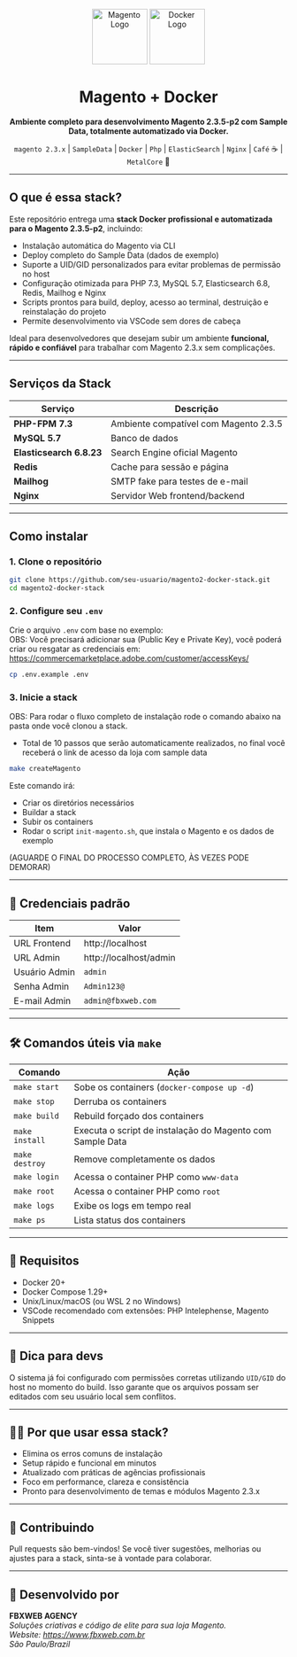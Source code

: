 <p align="center">
  <img src="https://user-images.githubusercontent.com/1086448/44016593-30e04b72-9ef3-11e8-9741-23f3b4e87ee0.png" height="100" alt="Magento Logo">
  <img src="https://www.docker.com/wp-content/uploads/2022/03/Moby-logo.png" height="100" alt="Docker Logo">
</p>

<h1 align="center">Magento + Docker</h1>

<p align="center">
  <strong>Ambiente completo para desenvolvimento Magento 2.3.5-p2 com Sample Data, totalmente automatizado via Docker.</strong>
</p>

<p align="center">
  <code>magento 2.3.x</code> |
  <code>SampleData</code> |
  <code>Docker</code> |
  <code>Php</code> |
  <code>ElasticSearch</code> |
  <code>Nginx</code> |
  <code>Café</code> ☕ |
  <code>MetalCore</code> 🤘
</p>

---

## O que é essa stack?

Este repositório entrega uma **stack Docker profissional e automatizada para o Magento 2.3.5-p2**, incluindo:

- Instalação automática do Magento via CLI
- Deploy completo do Sample Data (dados de exemplo)
- Suporte a UID/GID personalizados para evitar problemas de permissão no host
- Configuração otimizada para PHP 7.3, MySQL 5.7, Elasticsearch 6.8, Redis, Mailhog e Nginx
- Scripts prontos para build, deploy, acesso ao terminal, destruição e reinstalação do projeto
- Permite desenvolvimento via VSCode sem dores de cabeça

Ideal para desenvolvedores que desejam subir um ambiente **funcional, rápido e confiável** para trabalhar com Magento 2.3.x sem complicações.

---

## Serviços da Stack

| Serviço                | Descrição                              |
|------------------------|----------------------------------------|
| **PHP-FPM 7.3**         | Ambiente compatível com Magento 2.3.5 |
| **MySQL 5.7**           | Banco de dados                        |
| **Elasticsearch 6.8.23**| Search Engine oficial Magento         |
| **Redis**               | Cache para sessão e página            |
| **Mailhog**             | SMTP fake para testes de e-mail       |
| **Nginx**               | Servidor Web frontend/backend         |

---

## Como instalar

### 1. Clone o repositório

```bash
git clone https://github.com/seu-usuario/magento2-docker-stack.git
cd magento2-docker-stack
```

### 2. Configure seu `.env`

Crie o arquivo `.env` com base no exemplo:  
OBS: Você precisará adicionar sua (Public Key e Private Key), você poderá criar ou resgatar as credenciais em:  
https://commercemarketplace.adobe.com/customer/accessKeys/

```bash
cp .env.example .env
```

### 3. Inicie a stack

OBS: Para rodar o fluxo completo de instalação rode o comando abaixo na pasta onde você clonou a stack.  
- Total de 10 passos que serão automaticamente realizados, no final você receberá o link de acesso da loja com sample data

```bash
make createMagento
```

Este comando irá:

- Criar os diretórios necessários
- Buildar a stack
- Subir os containers
- Rodar o script `init-magento.sh`, que instala o Magento e os dados de exemplo

(AGUARDE O FINAL DO PROCESSO COMPLETO, ÀS VEZES PODE DEMORAR)

---

## 🔑 Credenciais padrão

| Item           | Valor                  |
|----------------|------------------------|
| URL Frontend   | http://localhost       |
| URL Admin      | http://localhost/admin |
| Usuário Admin  | `admin`                |
| Senha Admin    | `Admin123@`            |
| E-mail Admin   | `admin@fbxweb.com`     |

---

## 🛠️ Comandos úteis via `make`

| Comando        | Ação                                                        |
|----------------|-------------------------------------------------------------|
| `make start`   | Sobe os containers (`docker-compose up -d`)                |
| `make stop`    | Derruba os containers                                       |
| `make build`   | Rebuild forçado dos containers                              |
| `make install` | Executa o script de instalação do Magento com Sample Data  |
| `make destroy` | Remove completamente os dados                               |
| `make login`   | Acessa o container PHP como `www-data`                      |
| `make root`    | Acessa o container PHP como `root`                          |
| `make logs`    | Exibe os logs em tempo real                                 |
| `make ps`      | Lista status dos containers                                 |

---

## 🧪 Requisitos

- Docker 20+
- Docker Compose 1.29+
- Unix/Linux/macOS (ou WSL 2 no Windows)
- VSCode recomendado com extensões: PHP Intelephense, Magento Snippets

---

## 🧤 Dica para devs

O sistema já foi configurado com permissões corretas utilizando `UID/GID` do host no momento do build. Isso garante que os arquivos possam ser editados com seu usuário local sem conflitos.

---

## 🧙‍♂️ Por que usar essa stack?

- Elimina os erros comuns de instalação
- Setup rápido e funcional em minutos
- Atualizado com práticas de agências profissionais
- Foco em performance, clareza e consistência
- Pronto para desenvolvimento de temas e módulos Magento 2.3.x

---

## 🤝 Contribuindo

Pull requests são bem-vindos! Se você tiver sugestões, melhorias ou ajustes para a stack, sinta-se à vontade para colaborar.

---

## 🧡 Desenvolvido por

**FBXWEB AGENCY**  
_Soluções criativas e código de elite para sua loja Magento._  
_Website: https://www.fbxweb.com.br_  
_São Paulo/Brazil_
